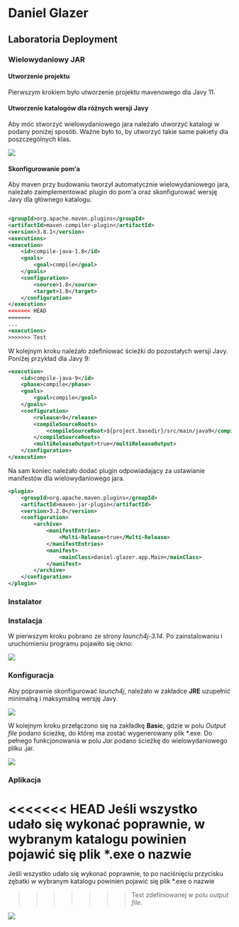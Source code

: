 # Daniel Glazer

## Laboratoria Deployment

### Wielowydaniowy JAR

#### Utworzenie projektu

Pierwszym krokiem było utworzenie projektu mavenowego dla Javy 11.

#### Utworzenie katalogów dla różnych wersji Javy

Aby móc stworzyć wielowydaniowego jara należało utworzyć katalogi w podany poniżej sposób. Ważne było to, by utworzyć
takie same pakiety dla poszczególnych klas.

![](screens/pakiety.png)

#### Skonfigurowanie pom'a

Aby maven przy budowaniu tworzył automatycznie wielowydaniowego jara, należało zaimplementować plugin do pom'a oraz
skonfigurować wersję Javy dla głównego katalogu.

```xml

<groupId>org.apache.maven.plugins</groupId>
<artifactId>maven-compiler-plugin</artifactId>
<version>3.8.1</version>
<executions>
<execution>
    <id>compile-java-1.8</id>
    <goals>
        <goal>compile</goal>
    </goals>
    <configuration>
        <source>1.8</source>
        <target>1.8</target>
    </configuration>
</execution>
<<<<<<< HEAD
=======
...
<executions>
>>>>>>> Test
```

W kolejnym kroku należało zdefiniować ścieżki do pozostałych wersji Javy.
Poniżej przykład dla Javy 9:

```xml
<execution>
    <id>compile-java-9</id>
    <phase>compile</phase>
    <goals>
        <goal>compile</goal>
    </goals>
    <configuration>
        <release>9</release>
        <compileSourceRoots>
            <compileSourceRoot>${project.basedir}/src/main/java9</compileSourceRoot>
        </compileSourceRoots>
        <multiReleaseOutput>true</multiReleaseOutput>
    </configuration>
</execution>
```

Na sam koniec należało dodać plugin odpowiadający za ustawianie manifestów dla wielowydaniowego jara.

```xml
<plugin>
    <groupId>org.apache.maven.plugins</groupId>
    <artifactId>maven-jar-plugin</artifactId>
    <version>3.2.0</version>
    <configuration>
        <archive>
            <manifestEntries>
                <Multi-Release>true</Multi-Release>
            </manifestEntries>
            <manifest>
                <mainClass>daniel.glazer.app.Main</mainClass>
            </manifest>
        </archive>
    </configuration>
</plugin>
```

### Instalator

### Instalacja

W pierwszym kroku pobrano ze strony _launch4j-3.14_. Po zainstalowaniu i uruchomieniu programu pojawiło się okno:

![](screens/start.png)

### Konfiguracja

Aby poprawnie skonfigurować _launch4j_, należało w zakładce **JRE** uzupełnić minimalną i maksymalną wersję Javy.

![](screens/uzupelnienie_jre.png)

W kolejnym kroku przełączono się na zakładkę **Basic**, gdzie w polu _Output file_ podano ścieżkę, do której ma 
zostać wygenerowany plik *.exe. Do pełnego funkcjonowania w polu _Jar_ podano ścieżkę do wielowydaniowego pliku .jar.

![](screens/uzupelnienie_basic.png)

### Aplikacja 

<<<<<<< HEAD
Jeśli wszystko udało się wykonać poprawnie, w wybranym katalogu powinien pojawić się plik *.exe o nazwie 
=======
Jeśli wszystko udało się wykonać poprawnie, to po naciśnięciu przycisku zębatki w wybranym katalogu powinien 
pojawić 
się plik *.exe o nazwie 
>>>>>>> Test
zdefiniowanej w polu _output file_.

![](screens/wygenerowana_aplikacja.png)




